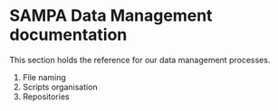SAMPA Data Management documentation
===================================

This section holds the reference for our data management processes.

1. File naming
2. Scripts organisation
3. Repositories
